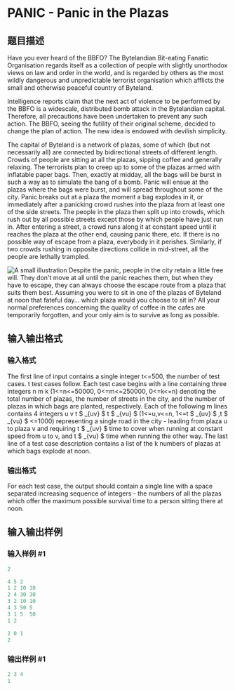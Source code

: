 # PANIC - Panic in the Plazas

## 题目描述

Have you ever heard of the BBFO? The Bytelandian Bit-eating Fanatic Organisation regards itself as a collection of people with slightly unorthodox views on law and order in the world, and is regarded by others as the most wildly dangerous and unpredictable terrorist organisation which afflicts the small and otherwise peaceful country of Byteland.

Intelligence reports claim that the next act of violence to be performed by the BBFO is a widescale, distributed bomb attack in the Bytelandian capital. Therefore, all precautions have been undertaken to prevent any such action. The BBFO, seeing the futility of their original scheme, decided to change the plan of action. The new idea is endowed with devilish simplicity.

The capital of Byteland is a network of plazas, some of which (but not necessarily all) are connected by bidirectional streets of different length. Crowds of people are sitting at all the plazas, sipping coffee and generally relaxing. The terrorists plan to creep up to some of the plazas armed with inflatable paper bags. Then, exactly at midday, all the bags will be burst in such a way as to simulate the bang of a bomb. Panic will ensue at the plazas where the bags were burst, and will spread throughout some of the city. Panic breaks out at a plaza the moment a bag explodes in it, or immediately after a panicking crowd rushes into the plaza from at least one of the side streets. The people in the plaza then split up into crowds, which rush out by all possible streets except those by which people have just run in. After entering a street, a crowd runs along it at constant speed until it reaches the plaza at the other end, causing panic there, etc. If there is no possible way of escape from a plaza, everybody in it perishes. Similarly, if two crowds rushing in opposite directions collide in mid-street, all the people are lethally trampled.

![A small illustration](https://cdn.luogu.com.cn/upload/vjudge_pic/SP215/2fd0a62e0571743f241d4f86900ce4bd602f407f.png) Despite the panic, people in the city retain a little free will. They don't move at all until the panic reaches them, but when they have to escape, they can always choose the escape route from a plaza that suits them best. Assuming you were to sit in one of the plazas of Byteland at noon that fateful day... which plaza would you choose to sit in? All your normal preferences concerning the quality of coffee in the cafes are temporarily forgotten, and your only aim is to survive as long as possible.

## 输入输出格式

### 输入格式

The first line of input contains a single integer t<=500, the number of test cases. t test cases follow. Each test case begins with a line containing three integers n m k (1<=n<=50000, 0<=m<=250000, 0<=k<=n) denoting the total number of plazas, the number of streets in the city, and the number of plazas in which bags are planted, respectively. Each of the following m lines contains 4 integers u v t $ _{uv} $ t $ _{vu} $ (1<=u,v<=n, 1<=t $ _{uv} $ ,t $ _{vu} $ <=1000) representing a single road in the city - leading from plaza u to plaza v and requiring t $ _{uv} $ time to cover when running at constant speed from u to v, and t $ _{vu} $ time when running the other way. The last line of a test case description contains a list of the k numbers of plazas at which bags explode at noon.

### 输出格式

For each test case, the output should contain a single line with a space separated increasing sequence of integers - the numbers of all the plazas which offer the maximum possible survival time to a person sitting there at noon.

## 输入输出样例

### 输入样例 #1

```cpp
2

4 5 2
1 2 10 10
2 4 30 30
3 2 10 10
4 3 50 5
3 1 5  50
1 2

2 0 1
2
```


### 输出样例 #1

```cpp
2 3 4
1
```


